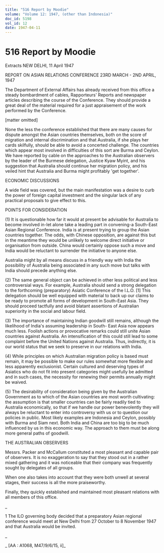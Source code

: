 ```yaml
---
title: "516 Report by Moodie"
volume: "Volume 12: 1947, (other than Indonesia)"
doc_id: 5198
vol_id: 12
date: 1947-04-11
---
```


# 516 Report by Moodie

Extracts NEW DELHI, 11 April 1947

REPORT ON ASIAN RELATIONS CONFERENCE 23RD MARCH - 2ND APRIL, 1947

The Department of External Affairs has already received from this office a steady bombardment of cables, Rapporteurs' Reports and newspaper articles describing the course of the Conference. They should provide a great deal of the material required for a just appraisement of the work performed by the Conference.

[matter omitted]

None the less the conference established that there are many causes for dispute amongst the Asian countries themselves, both on the score of migration and internal discrimination and that Australia, if she plays her cards skilfully, should be able to avoid a concerted challenge. The countries which appear most involved in difficulties of this sort are Burma and Ceylon. We have reported by cable on the approaches to the Australian observers by the leader of the Burmese delegation, Justice Kyaw Myint, and his suggestion that Australia should continue her migration policy, and his veiled hint that Australia and Burma might profitably 'get together'.

ECONOMIC DISCUSSIONS

A wide field was covered, but the main manifestation was a desire to curb the power of foreign capital investment and the singular lack of any practical proposals to give effect to this.

POINTS FOR CONSIDERATION

(1) It is questionable how far it would at present be advisable for Australia to become involved in-let alone take a leading part in convening-a South-East Asian Regional Conference. India is at present trying to group the Asian countries together. The odds, with Chinese opposition, are against this but in the meantime they would be unlikely to welcome direct initiative or organisation from outside. China would certainly oppose such a move and India would be reluctant to surrender the initiative to anyone else.

Australia might by all means discuss in a friendly way with India the possibility of Australia being associated in any such move but talks with India should precede anything else.

(2) The same general object can be achieved in other less political and less controversial ways. For example, Australia should send a strong delegation to the forthcoming (preparatory) Asiatic Conference of the I.L.O. [1] This delegation should be well equipped with material to back up our claims to be ready to promote all forms of development in South-East Asia. They should proceed tactfully and avoid blatant assertions of Australian superiority in the social and labour field.

(3) The importance of maintaining Indian goodwill still remains, although the likelihood of India's assuming leadership in South- East Asia now appears much less. Foolish actions or provocative remarks could still unite Asian countries against Australia. An intensification of this could still lead to some complaint before the United Nations against Australia. Thus, indirectly, it is our world status that we seek to preserve in our relations with India.

(4) While principles on which Australian migration policy is based must remain, it may be possible to make our rules somewhat more flexible and less apparently exclusionist. Certain cultured and deserving types of Asiatics who do not fit into present categories might usefully be admitted and in such cases, the necessity for renewing their permits annually might be waived.

(5) The desirability of consideration being given by the Australian Government as to which of the Asian countries are most worth cultivating: the assumption is that smaller countries can be fairly readily tied to Australia economically, so that if we handle our power benevolently they will always be reluctant to enter into controversy with us or to question our policies in public. Most likely examples are Indonesia and Ceylon, possibly with Burma and Siam next. Both India and China are too big to be much influenced by us in this economic way. The approach to them must be along more general paths of goodwill.

THE AUSTRALIAN OBSERVERS

Messrs. Packer and McCallum constituted a most pleasant and capable pair of observers. It is no exaggeration to say that they stood out in a rather mixed gathering and it was noticeable that their company was frequently sought by delegates of all groups.

When one also takes into account that they were both unwell at several stages, their success is all the more praiseworthy.

Finally, they quickly established and maintained most pleasant relations with all members of this office.

_

1 The ILO governing body decided that a preparatory Asian regional conference would meet at New Delhi from 27 October to 8 November 1947 and that Australia would be invited.

_

_ [AA : A1068, M47/9/6/15, ii]_
